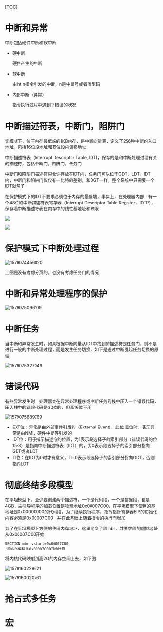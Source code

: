 [TOC]



# 中断和异常

中断包括硬件中断和软中断

* 硬中断

  硬件产生的中断

* 软中断

  由int n指令引发的中断，n是中断号或者类型码

* 内部中断（异常）

  指令执行过程中遇到了错误的状况

# 中断描述符表，中断门，陷阱门

实模式下，位于内存最低端的1KB内存，是中断向量表，定义了256种中断的入口地址，包括16位段地址和16位段内偏移地址

中断描述符表（Interrupt Descriptor Table, IDT)，保存的是和中断处理过程有关的描述符，包括中断门，陷阱门，任务门

中断门和陷阱门描述符只允许存放在IDT内，任务门可以位于GDT，LDT，IDT内，中断门和陷阱门仅仅有一比特的差别，和DGT一样，整个系统中只需要一个IDT就够了

在保护模式下的IDT不要求必须位于内存的最低端，事实上，在处理器内部，有一个48位的中断描述符表寄存器（Interrupt Descriptor Table Register，IDTR），保存着中断描述符表在内存中的线性基地址和界限

![](E:\git-workspace\note\images\linux\x86\1579073998566.png)



![](E:\git-workspace\note\images\linux\x86\1579074072021.png)



# 保护模式下中断处理过程

![1579074456820](E:\git-workspace\note\images\linux\x86\1579074456820.png)

上图是没有考虑分页的，也没有考虑任务门的情况

# 中断和异常处理程序的保护

![1579075096109](E:\git-workspace\note\images\linux\x86\1579075096109.png)

# 中断任务

当中断和异常发生时，如果根据中断向量从IDT中找到的描述符是任务门，则不是进行一般的中断处理过程，而是发生任务切换，如下是通过中断引起任务切换的原理

![1579075327049](E:\git-workspace\note\images\linux\x86\1579075327049.png)

# 错误代码

有些异常发生时，处理器会在异常处理程序或中断任务的栈中压入一个错误代码，压入栈中的错误代码是32位的，但高16位不用

![1579075689769](E:\git-workspace\note\images\linux\x86\1579075689769.png)

* EXT位：异常是由外部事件引发的（External Event），此位 置位时，表示异常是由NMI，硬件中断等引发的
* IDT位：用于指示描述符的位置，为1表示段选择子的索引部分（错误代码的位15-3）是指向中断描述符表（IDT）的，为0表示段选择子的索引部分指向GDT或者LDT
* TI位：在IDT为0时才有意义，TI=0表示段选择子的索引部分指向GDT，否则指向LDT

# 彻底终结多段模型

在平坦模型下，至少要创建两个描述符，一个是代码段，一个是数据段，都是4GB，主引导程序的加载位置是物理地址0x00007C00，在平坦模型下使用的基地址是0x00000000的代码段，为了继续执行程序，指令指针寄存器EIP的初始化内容必须是0x00007C00，并在此基础上随着指令的执行而增加

为了在平坦模型下方便的使用内存地址，这里定义了段mbr，并要求段的虚拟地址从0x00007C00开始

```assembly
SECTION mbr vstart=0x00007C00
;段内的偏移从0x00007C00开始计算
```

将内核代码映射到高2G的内存空间上去，如下图

![1579160229621](E:\git-workspace\note\images\linux\x86\1579160229621.png)

![1579160020761](E:\git-workspace\note\images\linux\x86\1579160020761.png)












# 抢占式多任务

# 宏



